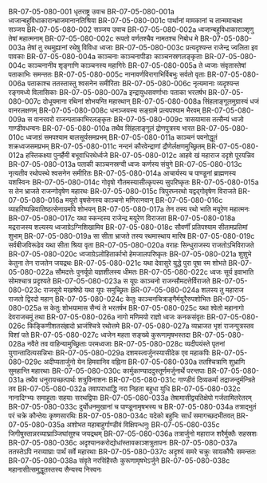 BR-07-05-080-001	धृतराष्ट्र उवाच
BR-07-05-080-001a	ध्वजान्बहुविधाकारान्भ्राजमानानतिश्रिया
BR-07-05-080-001c	पार्थानां मामकानां च तान्ममाचक्ष्व सञ्जय
BR-07-05-080-002	सञ्जय उवाच
BR-07-05-080-002a	ध्वजान्बहुविधाकाराञ्शृणु तेषां महात्मनाम्
BR-07-05-080-002c	रूपतो वर्णतश्चैव नामतश्च निबोध मे
BR-07-05-080-003a	तेषां तु रथमुह्यानां रथेषु विविधा ध्वजाः
BR-07-05-080-003c	प्रत्यदृश्यन्त राजेन्द्र ज्वलिता इव पावकाः
BR-07-05-080-004a	काञ्चनाः काञ्चनापीडाः काञ्चनस्रगलङ्कृताः
BR-07-05-080-004c	काञ्चनानीव शृङ्गाणि काञ्चनस्य महागिरेः
BR-07-05-080-005a	ते ध्वजाः संवृतास्तेषां पताकाभिः समन्ततः
BR-07-05-080-005c	नानावर्णविरागाभिर्विबभुः सर्वतो वृताः
BR-07-05-080-006a	पताकाश्च ततस्तास्तु श्वसनेन समीरिताः
BR-07-05-080-006c	नृत्यमानाः व्यदृश्यन्त रङ्गमध्ये विलासिकाः
BR-07-05-080-007a	इन्द्रायुधसवर्णाभाः पताका भरतर्षभ
BR-07-05-080-007c	दोधूयमाना रथिनां शोभयन्ति महारथान्
BR-07-05-080-008a	सिंहलाङ्गूलमुग्रास्यं धजं वानरलक्षणम्
BR-07-05-080-008c	धनञ्जयस्य सङ्ग्रामे प्रत्यपश्याम भैरवम्
BR-07-05-080-009a	स वानरवरो राजन्पताकाभिरलङ्कृतः
BR-07-05-080-009c	त्रासयामास तत्सैन्यं ध्वजो गाण्डीवधन्वनः
BR-07-05-080-010a	तथैव सिंहलाङ्गूलं द्रोणपुत्रस्य भारत
BR-07-05-080-010c	ध्वजाग्रं समपश्याम बालसूर्यसमप्रभम्
BR-07-05-080-011a	काञ्चनं पवनोद्धूतं शक्रध्वजसमप्रभम्
BR-07-05-080-011c	नन्दनं कौरवेन्द्राणां द्रौणेर्लक्षणमुच्छ्रितम्
BR-07-05-080-012a	हस्तिकक्ष्या पुनर्हैमी बभूवाधिरथेर्ध्वजे
BR-07-05-080-012c	आहवे खं महाराज ददृशे पूरयन्निव
BR-07-05-080-013a	पताकी काञ्चनस्रग्वी ध्वजः कर्णस्य संयुगे
BR-07-05-080-013c	नृत्यतीव रथोपस्थे श्वसनेन समीरितः
BR-07-05-080-014a	आचार्यस्य च पाण्डूनां ब्राह्मणस्य यशस्विनः
BR-07-05-080-014c	गोवृषो गौतमस्यासीत्कृपस्य सुपरिष्कृतः
BR-07-05-080-015a	स तेन भ्राजते राजन्गोवृषेण महारथः
BR-07-05-080-015c	त्रिपुरघ्नरथो यद्वद्गोवृषेण विराजते
BR-07-05-080-016a	मयूरो वृषसेनस्य काञ्चनो मणिरत्नवान्
BR-07-05-080-016c	व्याहरिष्यन्निवातिष्ठत्सेनाग्रमपि शोभयन्
BR-07-05-080-017a	तेन तस्य रथो भाति मयूरेण महात्मनः
BR-07-05-080-017c	यथा स्कन्दस्य राजेन्द्र मयूरेण विराजता
BR-07-05-080-018a	मद्रराजस्य शल्यस्य ध्वजाग्रेऽग्निशिखामिव
BR-07-05-080-018c	सौवर्णीं प्रतिपश्याम सीतामप्रतिमां शुभाम्
BR-07-05-080-019a	सा सीता भ्राजते तस्य रथमास्थाय मारिष
BR-07-05-080-019c	सर्वबीजविरूढेव यथा सीता श्रिया वृता
BR-07-05-080-020a	वराहः सिन्धुराजस्य राजतोऽभिविराजते
BR-07-05-080-020c	ध्वजाग्रेऽलोहितार्काभो हेमजालपरिष्कृतः
BR-07-05-080-021a	शुशुभे केतुना तेन राजतेन जयद्रथः
BR-07-05-080-021c	यथा देवासुरे युद्धे पुरा पूषा स्म शोभते
BR-07-05-080-022a	सौमदत्तेः पुनर्यूपो यज्ञशीलस्य धीमतः
BR-07-05-080-022c	ध्वजः सूर्य इवाभाति सोमश्चात्र प्रदृश्यते
BR-07-05-080-023a	स यूपः काञ्चनो राजन्सौमदत्तेर्विराजते
BR-07-05-080-023c	राजसूये मखश्रेष्ठे यथा यूपः समुच्छ्रितः
BR-07-05-080-024a	शलस्य तु महाराज राजतो द्विरदो महान्
BR-07-05-080-024c	केतुः काञ्चनचित्राङ्गैर्मयूरैरुपशोभितः
BR-07-05-080-025a	स केतुः शोभयामास सैन्यं ते भरतर्षभ
BR-07-05-080-025c	यथा श्वेतो महानागो देवराजचमूं तथा
BR-07-05-080-026a	नागो मणिमयो राज्ञो ध्वजः कनकसंवृतः
BR-07-05-080-026c	किङ्किणीशतसंह्रादो भ्राजंश्चित्रे रथोत्तमे
BR-07-05-080-027a	व्यभ्राजत भृशं राजन्पुत्रस्तव विशां पते
BR-07-05-080-027c	ध्वजेन महता सङ्ख्ये कुरूणामृषभस्तदा
BR-07-05-080-028a	नवैते तव वाहिन्यामुच्छ्रिताः परमध्वजाः
BR-07-05-080-028c	व्यदीपयंस्ते पृतनां युगान्तादित्यसन्निभाः
BR-07-05-080-029a	दशमस्त्वर्जुनस्यासीदेक एव महाकपिः
BR-07-05-080-029c	अदीप्यतार्जुनो येन हिमवानिव वह्निना
BR-07-05-080-030a	ततश्चित्राणि शुभ्राणि सुमहान्ति महारथाः
BR-07-05-080-030c	कार्मुकाण्याददुस्तूर्णमर्जुनार्थे परन्तपाः
BR-07-05-080-031a	तथैव धनुरायच्छत्पार्थः शत्रुविनाशनः
BR-07-05-080-031c	गाण्डीवं दिव्यकर्मा तद्राजन्दुर्मन्त्रिते तव
BR-07-05-080-032a	तवापराधाद्धि नरा निहता बहुधा युधि
BR-07-05-080-032c	नानादिग्भ्यः समाहूताः सहयाः सरथद्विपाः
BR-07-05-080-033a	तेषामासीद्व्यतिक्षेपो गर्जतामितरेतरम्
BR-07-05-080-033c	दुर्योधनमुखानां च पाण्डूनामृषभस्य च
BR-07-05-080-034a	तत्राद्भुतं परं चक्रे कौन्तेयः कृष्णसारथिः
BR-07-05-080-034c	यदेको बहुभिः सार्धं समागच्छदभीतवत्
BR-07-05-080-035a	अशोभत महाबाहुर्गाण्डीवं विक्षिपन्धनुः
BR-07-05-080-035c	जिगीषुस्तान्नरव्याघ्राञ्जिघांसुश्च जयद्रथम्
BR-07-05-080-036a	तत्रार्जुनो महाराज शरैर्मुक्तैः सहस्रशः
BR-07-05-080-036c	अदृश्यानकरोद्योधांस्तावकाञ्शत्रुतापनः
BR-07-05-080-037a	ततस्तेऽपि नरव्याघ्राः पार्थं सर्वे महारथाः
BR-07-05-080-037c	अदृश्यं समरे चक्रुः सायकौघैः समन्ततः
BR-07-05-080-038a	संवृते नरसिंहैस्तैः कुरूणामृषभेऽर्जुने
BR-07-05-080-038c	महानासीत्समुद्धूतस्तस्य सैन्यस्य निस्वनः
